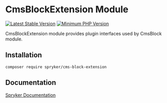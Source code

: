 # CmsBlockExtension Module
[![Latest Stable Version](https://poser.pugx.org/spryker/cms-block-extension/v/stable.svg)](https://packagist.org/packages/spryker/cms-block-extension)
[![Minimum PHP Version](https://img.shields.io/badge/php-%3E%3D%207.4-8892BF.svg)](https://php.net/)

CmsBlockExtension module provides plugin interfaces used by CmsBlock module.

## Installation

```
composer require spryker/cms-block-extension
```

## Documentation

[Spryker Documentation](https://academy.spryker.com/developing_with_spryker/module_guide/modules.html)

